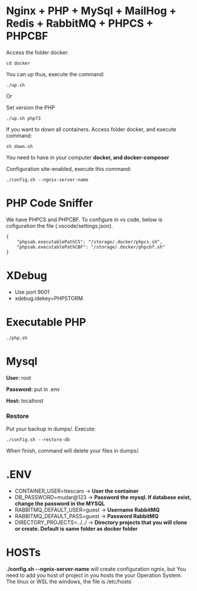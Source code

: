 # Nginx + PHP + MySql + MailHog + Redis + RabbitMQ + PHPCS + PHPCBF
Access the folder docker.

```
cd docker
```

You can up thus, execute the command:
```
./up.sh
```

Or

Set version the PHP
```
./up.sh php73
```

If you want to down all containers. Access folder docker, and execute command:
```
sh down.sh
```

You need to have in your computer **docker, and docker-composer**

Configuration site-enabled, execute this command:

```
./config.sh --ngnix-server-name
```

# PHP Code Sniffer
We have PHPCS and PHPCBF. To configure in vs code, below is cofiguration the file (.vscode/settings.json).

```
{
    "phpsab.executablePathCS": "/storage/.docker/phpcs.sh",
    "phpsab.executablePathCBF": "/storage/.docker/phpcbf.sh"
}
```

# XDebug
- Use port 9001
- xdebug.idekey=PHPSTORM

# Executable PHP
```
./php.sh
```

# Mysql
**User:** root

**Password:** put in .env

**Host:** localhost

### Restore
Put your backup in dumps/. Execute: 
```
./config.sh --restore-db
```
When finish, command will delete your files in dumps/.

# .ENV
- CONTAINER_USER=ttescaro -> **User the container**
- DB_PASSWORD=mudar@123 -> **Password the mysql. If database exist, change the password in the MYSQL**
- RABBITMQ_DEFAULT_USER=guest -> **Username RabbitMQ**
- RABBITMQ_DEFAULT_PASS=guest -> **Password RabbitMQ**
- DIRECTORY_PROJECTS=../../ -> **Directory projects that you will clone or create. Default is same folder as docker folder**

# HOSTs
**./config.sh --ngnix-server-name** will create configuration ngnix, but You need to add you host of project in you hosts the your Operation System.
The linux or WSL the windows, the file is /etc/hosts